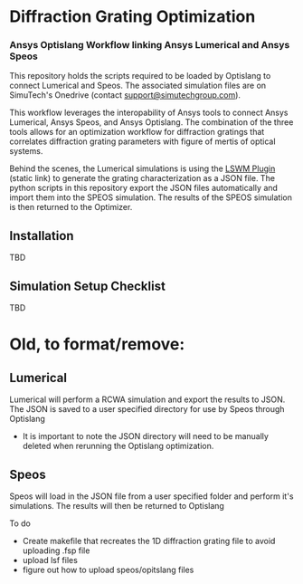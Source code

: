 # Diffraction Grating Optimization
### Ansys Optislang Workflow linking Ansys Lumerical and Ansys Speos 

This repository holds the scripts required to be loaded by Optislang to connect Lumerical and Speos.
The associated simulation files are on SimuTech's Onedrive (contact support@simutechgroup.com).

This workflow leverages the interopability of Ansys tools to connect Ansys Lumerical, Ansys Speos, and Ansys Optislang. The combination of the three tools allows for an optimization workflow for diffraction gratings that correlates diffraction grating parameters with figure of mertis of optical systems.

Behind the scenes, the Lumerical simulations is using the [LSWM Plugin](https://optics.ansys.com/hc/en-us/articles/18427154870803-Lumerical-Sub-Wavelength-Model-plugin-Usage-in-Zemax-OpticStudio) (static link) to generate the grating characterization as a JSON file. The python scripts in this repository export the JSON files automatically and import them into the SPEOS simulation. The results of the SPEOS simulation is then returned to the Optimizer.

## Installation
TBD

## Simulation Setup Checklist
TBD


# Old, to format/remove:

## Lumerical
Lumerical will perform a RCWA simulation and export the results to JSON.
The JSON is saved to a user specified directory for use by Speos through Optislang
- It is important to note the JSON directory will need to be manually deleted when rerunning the Optislang optimization.
## Speos
Speos will load in the JSON file from a user specified folder and perform it's simulations. The results will then be returned to Optislang

To do 
 - Create makefile that recreates the 1D diffraction grating file to avoid uploading .fsp file
 - upload lsf files
 - figure out how to upload speos/opitslang files
